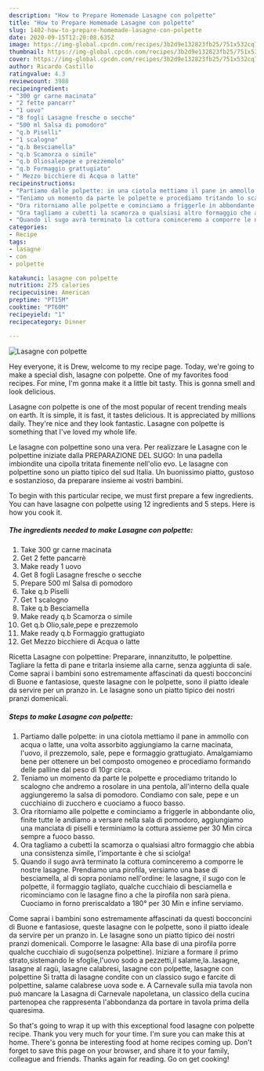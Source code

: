 ```yaml
---
description: "How to Prepare Homemade Lasagne con polpette"
title: "How to Prepare Homemade Lasagne con polpette"
slug: 1402-how-to-prepare-homemade-lasagne-con-polpette
date: 2020-09-15T12:20:08.635Z
image: https://img-global.cpcdn.com/recipes/3b2d9e132823fb25/751x532cq70/lasagne-con-polpette-recipe-main-photo.jpg
thumbnail: https://img-global.cpcdn.com/recipes/3b2d9e132823fb25/751x532cq70/lasagne-con-polpette-recipe-main-photo.jpg
cover: https://img-global.cpcdn.com/recipes/3b2d9e132823fb25/751x532cq70/lasagne-con-polpette-recipe-main-photo.jpg
author: Ricardo Castillo
ratingvalue: 4.3
reviewcount: 3988
recipeingredient:
- "300 gr carne macinata"
- "2 fette pancarr"
- "1 uovo"
- "8 fogli Lasagne fresche o secche"
- "500 ml Salsa di pomodoro"
- "q.b Piselli"
- "1 scalogno"
- "q.b Besciamella"
- "q.b Scamorza o simile"
- "q.b Oliosalepepe e prezzemolo"
- "q.b Formaggio grattugiato"
- " Mezzo bicchiere di Acqua o latte"
recipeinstructions:
- "Partiamo dalle polpette: in una ciotola mettiamo il pane in ammollo con acqua o latte, una volta assorbito aggiungiamo la carne macinata, l&#39;uovo, il prezzemolo, sale, pepe e formaggio grattugiato. Amalgamiamo bene per ottenere un bel composto omogeneo e procediamo formando delle palline dal peso di 10gr circa."
- "Teniamo un momento da parte le polpette e procediamo tritando lo scalogno che andremo a rosolare in una pentola, all&#39;interno della quale aggiungeremo la salsa di pomodoro. Condiamo con sale, pepe e un cucchiaino di zucchero e cuociamo a fuoco basso."
- "Ora ritorniamo alle polpette e cominciamo a friggerle in abbondante olio, finite tutte le andiamo a versare nella sala di pomodoro, aggiungiamo una manciata di piselli e terminiamo la cottura assieme per 30 Min circa sempre a fuoco basso."
- "Ora tagliamo a cubetti la scamorza o qualsiasi altro formaggio che abbia una consistenza simile, l&#39;importante è che si sciolga!"
- "Quando il sugo avrà terminato la cottura cominceremo a comporre le nostre lasagne. Prendiamo una pirofila, versiamo una base di besciamella, al di sopra poniamo nell&#39;ordine: le lasagne, il sugo con le polpette, il formaggio tagliato, qualche cucchiaio di besciamella e ricominciamo con le lasagne fino a che la pirofila non sarà piena. Cuociamo in forno preriscaldato a 180° per 30 Min e infine serviamo."
categories:
- Recipe
tags:
- lasagne
- con
- polpette

katakunci: lasagne con polpette 
nutrition: 275 calories
recipecuisine: American
preptime: "PT15M"
cooktime: "PT60M"
recipeyield: "1"
recipecategory: Dinner

---
```



![Lasagne con polpette](https://img-global.cpcdn.com/recipes/3b2d9e132823fb25/751x532cq70/lasagne-con-polpette-recipe-main-photo.jpg)

Hey everyone, it is Drew, welcome to my recipe page. Today, we're going to make a special dish, lasagne con polpette. One of my favorites food recipes. For mine, I'm gonna make it a little bit tasty. This is gonna smell and look delicious.

Lasagne con polpette is one of the most popular of recent trending meals on earth. It is simple, it is fast, it tastes delicious. It is appreciated by millions daily. They're nice and they look fantastic. Lasagne con polpette is something that I've loved my whole life.

Le lasagne con polpettine sono una vera. Per realizzare le Lasagne con le polpettine iniziate dalla PREPARAZIONE DEL SUGO: In una padella imbiondite una cipolla tritata finemente nell&#39;olio evo. Le lasagne con polpettine sono un piatto tipico del sud Italia. Un buonissimo piatto, gustoso e sostanzioso, da preparare insieme ai vostri bambini.


To begin with this particular recipe, we must first prepare a few ingredients. You can have lasagne con polpette using 12 ingredients and 5 steps. Here is how you cook it.

<!--inarticleads1-->

##### The ingredients needed to make Lasagne con polpette:

1. Take 300 gr carne macinata
1. Get 2 fette pancarrè
1. Make ready 1 uovo
1. Get 8 fogli Lasagne fresche o secche
1. Prepare 500 ml Salsa di pomodoro
1. Take q.b Piselli
1. Get 1 scalogno
1. Take q.b Besciamella
1. Make ready q.b Scamorza o simile
1. Get q.b Olio,sale,pepe e prezzemolo
1. Make ready q.b Formaggio grattugiato
1. Get  Mezzo bicchiere di Acqua o latte


Ricetta Lasagne con polpettine: Preparare, innanzitutto, le polpettine. Tagliare la fetta di pane e tritarla insieme alla carne, senza aggiunta di sale. Come saprai i bambini sono estremamente affascinati da questi bocconcini di Buone e fantasiose, queste lasagne con le polpette, sono il piatto ideale da servire per un pranzo in. Le lasagne sono un piatto tipico dei nostri pranzi domenicali. 

<!--inarticleads2-->

##### Steps to make Lasagne con polpette:

1. Partiamo dalle polpette: in una ciotola mettiamo il pane in ammollo con acqua o latte, una volta assorbito aggiungiamo la carne macinata, l&#39;uovo, il prezzemolo, sale, pepe e formaggio grattugiato. Amalgamiamo bene per ottenere un bel composto omogeneo e procediamo formando delle palline dal peso di 10gr circa.
1. Teniamo un momento da parte le polpette e procediamo tritando lo scalogno che andremo a rosolare in una pentola, all&#39;interno della quale aggiungeremo la salsa di pomodoro. Condiamo con sale, pepe e un cucchiaino di zucchero e cuociamo a fuoco basso.
1. Ora ritorniamo alle polpette e cominciamo a friggerle in abbondante olio, finite tutte le andiamo a versare nella sala di pomodoro, aggiungiamo una manciata di piselli e terminiamo la cottura assieme per 30 Min circa sempre a fuoco basso.
1. Ora tagliamo a cubetti la scamorza o qualsiasi altro formaggio che abbia una consistenza simile, l&#39;importante è che si sciolga!
1. Quando il sugo avrà terminato la cottura cominceremo a comporre le nostre lasagne. Prendiamo una pirofila, versiamo una base di besciamella, al di sopra poniamo nell&#39;ordine: le lasagne, il sugo con le polpette, il formaggio tagliato, qualche cucchiaio di besciamella e ricominciamo con le lasagne fino a che la pirofila non sarà piena. Cuociamo in forno preriscaldato a 180° per 30 Min e infine serviamo.


Come saprai i bambini sono estremamente affascinati da questi bocconcini di Buone e fantasiose, queste lasagne con le polpette, sono il piatto ideale da servire per un pranzo in. Le lasagne sono un piatto tipico dei nostri pranzi domenicali. Comporre le lasagne: Alla base di una pirofila porre qualche cucchiaio di sugo(senza polpettine). Iniziare a formare il primo strato,sistemando le sfoglie,l&#39;uovo sodo a pezzetti,il salame,la..lasagne, lasagne al ragù, lasagne calabresi, lasagne con polpette, lasagne con polpettine Si tratta di lasagne condite con un classico sugo e farcite di polpettine, salame calabrese uova sode e. A Carnevale sulla mia tavola non può mancare la Lasagna di Carnevale napoletana, un classico della cucina partenopea che rappresenta l&#39;abbondanza da portare in tavola prima della quaresima. 

So that's going to wrap it up with this exceptional food lasagne con polpette recipe. Thank you very much for your time. I'm sure you can make this at home. There's gonna be interesting food at home recipes coming up. Don't forget to save this page on your browser, and share it to your family, colleague and friends. Thanks again for reading. Go on get cooking!
